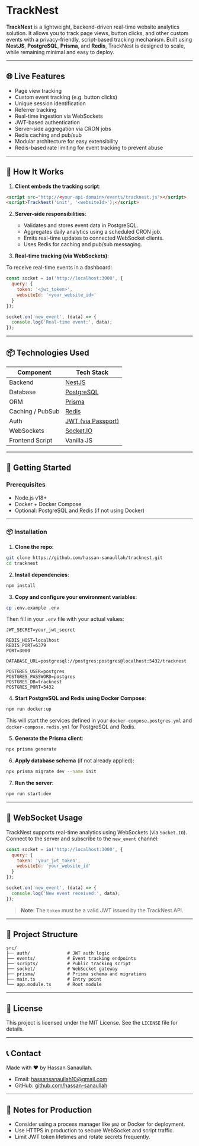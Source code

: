 # TrackNest

**TrackNest** is a lightweight, backend-driven real-time website analytics solution. It allows you to track page views, button clicks, and other custom events with a privacy-friendly, script-based tracking mechanism. Built using **NestJS**, **PostgreSQL**, **Prisma**, and **Redis**, TrackNest is designed to scale, while remaining minimal and easy to deploy.

---

## 🌐 Live Features

- Page view tracking
- Custom event tracking (e.g. button clicks)
- Unique session identification
- Referrer tracking
- Real-time ingestion via WebSockets
- JWT-based authentication
- Server-side aggregation via CRON jobs
- Redis caching and pub/sub
- Modular architecture for easy extensibility
- Redis-based rate limiting for event tracking to prevent abuse

---

## 🧠 How It Works

1. **Client embeds the tracking script**:

```html
<script src="http://<your-api-domain>/events/tracknest.js"></script>
<script>TrackNest('init', '<websiteId>');</script>
```

2. **Server-side responsibilities**:
   - Validates and stores event data in PostgreSQL.
   - Aggregates daily analytics using a scheduled CRON job.
   - Emits real-time updates to connected WebSocket clients.
   - Uses Redis for caching and pub/sub messaging.

3. **Real-time tracking (via WebSockets)**:

To receive real-time events in a dashboard:

```js
const socket = io('http://localhost:3000', {
  query: {
    token: '<jwt_token>',
    websiteId: '<your_website_id>'
  }
});

socket.on('new_event', (data) => {
  console.log('Real-time event:', data);
});
```

---

## 📦 Technologies Used

| Component       | Tech Stack                         |
|----------------|------------------------------------|
| Backend         | [NestJS](https://nestjs.com/)      |
| Database        | [PostgreSQL](https://postgresql.org) |
| ORM             | [Prisma](https://www.prisma.io/)   |
| Caching / PubSub| [Redis](https://redis.io/)         |
| Auth            | [JWT (via Passport)](https://docs.nestjs.com/security/authentication)               |
| WebSockets      | [Socket.IO](https://socket.io/)    |
| Frontend Script | Vanilla JS                         |

---

## 🚀 Getting Started

### Prerequisites

- Node.js v18+
- Docker + Docker Compose
- Optional: PostgreSQL and Redis (if not using Docker)

---

### 📦 Installation

1. **Clone the repo**:

```bash
git clone https://github.com/hassan-sanaullah/tracknest.git
cd tracknest
```

2. **Install dependencies**:

```bash
npm install
```

3. **Copy and configure your environment variables**:

```bash
cp .env.example .env
```

Then fill in your `.env` file with your actual values:

```env
JWT_SECRET=your_jwt_secret

REDIS_HOST=localhost
REDIS_PORT=6379
PORT=3000

DATABASE_URL=postgresql://postgres:postgres@localhost:5432/tracknest

POSTGRES_USER=postgres
POSTGRES_PASSWORD=postgres
POSTGRES_DB=tracknest
POSTGRES_PORT=5432
```

4. **Start PostgreSQL and Redis using Docker Compose**:

```bash
npm run docker:up
```

This will start the services defined in your `docker-compose.postgres.yml` and `docker-compose.redis.yml` for PostgreSQL and Redis.

5. **Generate the Prisma client**:

```bash
npx prisma generate
```

6. **Apply database schema** (if not already applied):

```bash
npx prisma migrate dev --name init
```

7. **Run the server**:

```bash
npm run start:dev
```

---

## 🔌 WebSocket Usage

TrackNest supports real-time analytics using WebSockets (via `Socket.IO`). Connect to the server and subscribe to the `new_event` channel:

```js
const socket = io('http://localhost:3000', {
  query: {
    token: 'your_jwt_token',
    websiteId: 'your_website_id'
  }
});

socket.on('new_event', (data) => {
  console.log('New event received:', data);
});
```

> **Note**: The `token` must be a valid JWT issued by the TrackNest API.

---

## 📁 Project Structure

```
src/
├── auth/              # JWT auth logic
├── events/            # Event tracking endpoints
├── scripts/           # Public tracking script
├── socket/            # WebSocket gateway
├── prisma/            # Prisma schema and migrations
├── main.ts            # Entry point
└── app.module.ts      # Root module
```

<!-- ---

## 🛠 Features to Add

- Analytics dashboard (React/Vite frontend)
- GDPR consent and cookie modes
- Bot filtering / spam protection
- Public vs Private project modes
- Event batching for performance
- Real-time charts and admin panel

---

## 🧑‍💻 Contributing

Pull requests and issues are welcome! Please open an issue first to discuss what you’d like to work on. -->

---

## 📝 License

This project is licensed under the MIT License. See the `LICENSE` file for details.

---

## 📞 Contact

Made with ❤️ by Hassan Sanaullah.

- Email: hassansanaullah10@gmail.com
- GitHub: [github.com/hassan-sanaullah](https://github.com/hassan-sanaullah)

---

## 🧷 Notes for Production

- Consider using a process manager like `pm2` or Docker for deployment.
- Use HTTPS in production to secure WebSocket and script traffic.
- Limit JWT token lifetimes and rotate secrets frequently.
